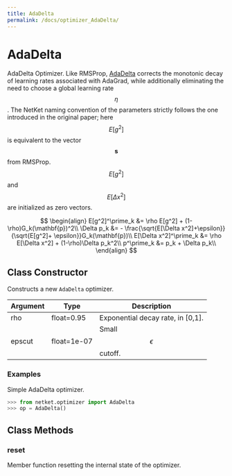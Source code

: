 ```yaml
---
title: AdaDelta
permalink: /docs/optimizer_AdaDelta/
---
```

# AdaDelta
AdaDelta Optimizer.
 Like RMSProp, [AdaDelta](http://arxiv.org/abs/1212.5701) corrects the
 monotonic decay of learning rates associated with AdaGrad,
 while additionally eliminating the need to choose a global
 learning rate $$ \eta $$. The NetKet naming convention of
 the parameters strictly follows the one introduced in the original paper;
 here $$E[g^2]$$ is equivalent to the vector $$\mathbf{s}$$ from RMSProp.
 $$E[g^2]$$ and $$E[\Delta x^2]$$ are initialized as zero vectors.

 $$
 \begin{align}
 E[g^2]^\prime_k &= \rho E[g^2] + (1-\rho)G_k(\mathbf{p})^2\\
 \Delta p_k &= - \frac{\sqrt{E[\Delta x^2]+\epsilon}}{\sqrt{E[g^2]+ \epsilon}}G_k(\mathbf{p})\\
 E[\Delta x^2]^\prime_k &= \rho E[\Delta x^2] + (1-\rho)\Delta p_k^2\\
 p^\prime_k &= p_k + \Delta p_k\\
 \end{align}
 $$

## Class Constructor
Constructs a new ``AdaDelta`` optimizer.

|Argument|   Type    |           Description           |
|--------|-----------|---------------------------------|
|rho     |float=0.95 |Exponential decay rate, in [0,1].|
|epscut  |float=1e-07|Small $$\epsilon$$ cutoff.       |


### Examples
Simple AdaDelta optimizer.

```python
>>> from netket.optimizer import AdaDelta
>>> op = AdaDelta()

```



## Class Methods 
### reset
Member function resetting the internal state of the optimizer.


